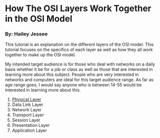 # How The OSI Layers Work Together in the OSI Model
### By: Hailey Jessee
This tutorial is an explanation on the different layers of the OSI model. This tutorial focuses on the specifics of each layer as well as how they all work together to make up the OSI model.

My intended target audience is for those who deal with networks on a daily basis whether it be for a job or class as well as those that are interested in learning more about this subject. People who are very interested in networks and computers are ideal for this target audience range. As far as age range goes, I would say anyone who is between 14-55 would be interested in learning more about this.

1. [Physical Layer](https://github.com/HaileyJessee/FinalProject-OSI/blob/main/PhysicalLayer.md#physical-layer)
2. Data Link Layer
3. Network Layer
4. Transport Layer
5. Session Layer
6. Presentation Layer
7. Application Layer
